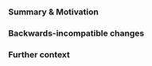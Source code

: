 
<!--
Feel free to remove paragraphs that don't apply to your PR.
-->

### Summary & Motivation

<!--
Please summarize the changes you've made and the motivation behind it.
-->

### Backwards-incompatible changes

<!--
If applicable, please summarize which changes of your PR are backwards-incompatible
to the latest release.
-->

### Further context

<!--
If applicable, please give further context such as related issues / PRs,
an explanation of the problem you're aiming to solve or anything else you also
consider relevant.
-->
